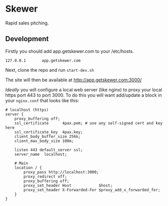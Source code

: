 Skewer
======
Rapid sales pitching.

## Development

Firstly you should add app.getskewer.com to your /etc/hosts.
```
127.0.0.1       app.getskewer.com
```

Next, clone the repo and run `start-dev.sh`

The site will then be available at http://app.getskewer.com:3000/

*Ideally* you will configure a local web server (like nginx) to proxy your local https port 443 to port 3000. To do this you will want add/update a block in your `nginx.conf` that looks like this:
```
# localhost (https)
server {
    proxy_buffering off;
    ssl_certificate      4pax.pem; # use any self-signed cert and key here
    ssl_certificate_key  4pax.key;
    client_body_buffer_size 256k;
    client_max_body_size 100m;

    listen 443 default_server ssl;
    server_name  localhost;

    # Main
    location / {
        proxy_pass http://localhost:3000;
        proxy_redirect off;
        proxy_buffering off;
        proxy_set_header Host            $host;
        proxy_set_header X-Forwarded-For $proxy_add_x_forwarded_for;
    }
}
```

